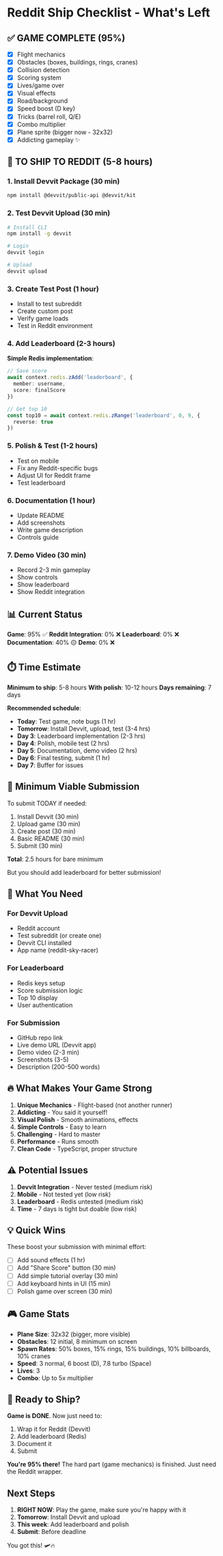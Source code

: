 # Reddit Ship Checklist - What's Left

## ✅ GAME COMPLETE (95%)
- [x] Flight mechanics
- [x] Obstacles (boxes, buildings, rings, cranes)
- [x] Collision detection
- [x] Scoring system
- [x] Lives/game over
- [x] Visual effects
- [x] Road/background
- [x] Speed boost (D key)
- [x] Tricks (barrel roll, Q/E)
- [x] Combo multiplier
- [x] Plane sprite (bigger now - 32x32)
- [x] Addicting gameplay ✨

## 🚀 TO SHIP TO REDDIT (5-8 hours)

### 1. Install Devvit Package (30 min)
```bash
npm install @devvit/public-api @devvit/kit
```

### 2. Test Devvit Upload (30 min)
```bash
# Install CLI
npm install -g devvit

# Login
devvit login

# Upload
devvit upload
```

### 3. Create Test Post (1 hour)
- Install to test subreddit
- Create custom post
- Verify game loads
- Test in Reddit environment

### 4. Add Leaderboard (2-3 hours)
**Simple Redis implementation**:
```typescript
// Save score
await context.redis.zAdd('leaderboard', {
  member: username,
  score: finalScore
})

// Get top 10
const top10 = await context.redis.zRange('leaderboard', 0, 9, {
  reverse: true
})
```

### 5. Polish & Test (1-2 hours)
- Test on mobile
- Fix any Reddit-specific bugs
- Adjust UI for Reddit frame
- Test leaderboard

### 6. Documentation (1 hour)
- Update README
- Add screenshots
- Write game description
- Controls guide

### 7. Demo Video (30 min)
- Record 2-3 min gameplay
- Show controls
- Show leaderboard
- Show Reddit integration

## 📊 Current Status

**Game**: 95% ✅
**Reddit Integration**: 0% ❌
**Leaderboard**: 0% ❌
**Documentation**: 40% 🟡
**Demo**: 0% ❌

## ⏱️ Time Estimate

**Minimum to ship**: 5-8 hours
**With polish**: 10-12 hours
**Days remaining**: 7 days

**Recommended schedule**:
- **Today**: Test game, note bugs (1 hr)
- **Tomorrow**: Install Devvit, upload, test (3-4 hrs)
- **Day 3**: Leaderboard implementation (2-3 hrs)
- **Day 4**: Polish, mobile test (2 hrs)
- **Day 5**: Documentation, demo video (2 hrs)
- **Day 6**: Final testing, submit (1 hr)
- **Day 7**: Buffer for issues

## 🎯 Minimum Viable Submission

To submit TODAY if needed:
1. Install Devvit (30 min)
2. Upload game (30 min)
3. Create post (30 min)
4. Basic README (30 min)
5. Submit (30 min)

**Total**: 2.5 hours for bare minimum

But you should add leaderboard for better submission!

## 📝 What You Need

### For Devvit Upload
- Reddit account
- Test subreddit (or create one)
- Devvit CLI installed
- App name (reddit-sky-racer)

### For Leaderboard
- Redis keys setup
- Score submission logic
- Top 10 display
- User authentication

### For Submission
- GitHub repo link
- Live demo URL (Devvit app)
- Demo video (2-3 min)
- Screenshots (3-5)
- Description (200-500 words)

## 🔥 What Makes Your Game Strong

1. **Unique Mechanics** - Flight-based (not another runner)
2. **Addicting** - You said it yourself!
3. **Visual Polish** - Smooth animations, effects
4. **Simple Controls** - Easy to learn
5. **Challenging** - Hard to master
6. **Performance** - Runs smooth
7. **Clean Code** - TypeScript, proper structure

## ⚠️ Potential Issues

1. **Devvit Integration** - Never tested (medium risk)
2. **Mobile** - Not tested yet (low risk)
3. **Leaderboard** - Redis untested (medium risk)
4. **Time** - 7 days is tight but doable (low risk)

## 💡 Quick Wins

These boost your submission with minimal effort:
- [ ] Add sound effects (1 hr)
- [ ] Add "Share Score" button (30 min)
- [ ] Add simple tutorial overlay (30 min)
- [ ] Add keyboard hints in UI (15 min)
- [ ] Polish game over screen (30 min)

## 🎮 Game Stats

- **Plane Size**: 32x32 (bigger, more visible)
- **Obstacles**: 12 initial, 8 minimum on screen
- **Spawn Rates**: 50% boxes, 15% rings, 15% buildings, 10% billboards, 10% cranes
- **Speed**: 3 normal, 6 boost (D), 7.8 turbo (Space)
- **Lives**: 3
- **Combo**: Up to 5x multiplier

## 🚀 Ready to Ship?

**Game is DONE**. Now just need to:
1. Wrap it for Reddit (Devvit)
2. Add leaderboard (Redis)
3. Document it
4. Submit

**You're 95% there!** The hard part (game mechanics) is finished. Just need the Reddit wrapper.

## Next Steps

1. **RIGHT NOW**: Play the game, make sure you're happy with it
2. **Tomorrow**: Install Devvit and upload
3. **This week**: Add leaderboard and polish
4. **Submit**: Before deadline

You got this! 🛩️🔥
